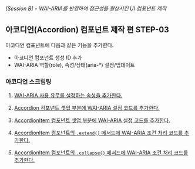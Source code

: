 ###### [Session B] ‣ WAI-ARIA를 반영하여 접근성을 향상시킨 UI 컴포넌트 제작

## **아코디언(Accordion) 컴포넌트** 제작 편 **STEP-03**

아코디언 컴포넌트에 다음과 같은 기능을 추가한다.

- 아코디언 컴포넌트 생성 ID 추가
- WAI-ARIA 역할(role), 속성/상태(aria-*) 설정/업데이트

### 아코디언 스크립팅

1. <a href="https://github.com/niawa/AOA/blob/master/2017/Session_B/practice/STEP-3__wai-aria/component/y9.Accordion%400.0.3.js#L42-L43" target="_blank">WAI-ARIA 사용 유무를 설정하는 속성을 추가한다.</a>

2. <a href="https://github.com/niawa/AOA/blob/master/2017/Session_B/practice/STEP-3__wai-aria/component/y9.Accordion%400.0.3.js#L182-L189" target="_blank">Accordion 컴포넌트 셋업 부분에 WAI-ARIA 설정 코드를 추가한다.</a>

3. <a href="https://github.com/niawa/AOA/blob/master/2017/Session_B/practice/STEP-3__wai-aria/component/y9.Accordion%400.0.3.js#L415-L464" target="_blank">AccordionItem 컴포넌트 셋업 부분에 WAI-ARIA 설정 코드를 추가한다.</a>

4. <a href="https://github.com/niawa/AOA/blob/master/2017/Session_B/practice/STEP-3__wai-aria/component/y9.Accordion%400.0.3.js#L518-L524" target="_blank">AccordionItem 컴포넌트의 `.extend()` 메서드에 WAI-ARIA 조건 처리 코드를 추가한다.</a>

5. <a href="https://github.com/niawa/AOA/blob/master/2017/Session_B/practice/STEP-3__wai-aria/component/y9.Accordion%400.0.3.js#L554-L559" target="_blank">AccordionItem 컴포넌트의 `.collapse()` 메서드에 WAI-ARIA 조건 처리 코드를 추가한다.</a>